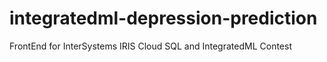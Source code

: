 # integratedml-depression-prediction
FrontEnd for InterSystems IRIS Cloud SQL and IntegratedML Contest
